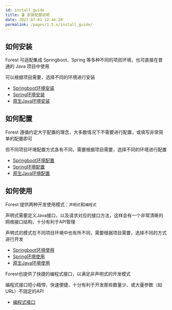 ```yaml
---
id: install_guide
title: 🎬 安装配置说明
date: 2022-07-01 12:44:20
permalink: /pages/1.5.x/install_guide/
---
```



## 如何安装

Forest 可适配集成 Springboot、Spring 等多种不同的项目环境，也可直接在普通的 Java 项目中使用

可以根据项目需要，选择不同的环境进行安装

- [Springboot环境安装](/pages/1.5.x/spring_boot_install/)
- [Spring环境安装](/pages/1.5.x/spring_install/)
- [原生Java环境安装](/pages/1.5.x/java_install/)

## 如何配置

Forest 遵循约定大于配置的理念，大多数情况下不需要进行配置，或填写非常简单的配置即可

但不同项目环境配置方式各有不同，需要根据项目需要，选择不同的环境进行配置

- [Springboot环境配置](/pages/1.5.x/spring_boot_install/)
- [Spring环境配置](/pages/1.5.x/spring_config/)
- [原生Java环境配置](/pages/1.5.x/java_config/)

## 如何使用

Forest 提供两种开发使用模式：`声明式`和`编程式`

声明式需要定义Java接口，以及请求对应的接口方法，这样会有一个非常清晰的网络接口结构，十分有利于API管理

声明式的模式在不同项目环境中也有所不同，需要根据项目需要，选择不同的方式进行开发

- [Springboot环境使用](/pages/1.5.x/spring_boot_usage/)
- [Spring环境使用](/pages/1.5.x/spring_usage/)
- [原生Java环境使用](/pages/1.5.x/java_usage/)

Forest也提供了快捷的编程式接口，以满足非声明式的开发模式

编程式接口短小精悍，快速便捷，十分有利于开发那些数量少、或大量参数（如URL）不固定的API

- [编程式接口](/pages/1.5.x/param_api/)


